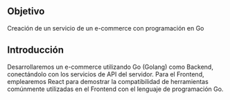 ## Objetivo
Creación de un servicio de un e-commerce con programación en Go
## Introducción
Desarrollaremos un e-commerce utilizando Go (Golang) como Backend, conectándolo con los servicios de API del servidor. Para el Frontend, emplearemos React para demostrar la compatibilidad de herramientas comúnmente utilizadas en el Frontend con el lenguaje de programación Go.


